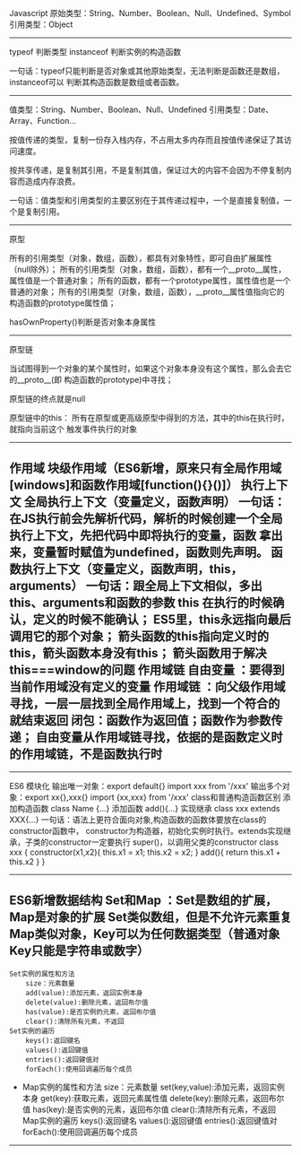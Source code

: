 Javascript
原始类型：String、Number、Boolean、Null、Undefined、Symbol
引用类型：Object

-----------------------------------------------------------------
typeof 判断类型
instanceof 判断实例的构造函数

一句话：typeof只能判断是否对象或其他原始类型，无法判断是函数还是数组，instanceof可以
判断其构造函数是数组或者函数。

-----------------------------------------------------------------
值类型：String、Number、Boolean、Null、Undefined
引用类型：Date、Array、Function...

按值传递的类型，复制一份存入栈内存，不占用太多内存而且按值传递保证了其访问速度。

按共享传递，是复制其引用，不是复制其值，保证过大的内容不会因为不停复制内容而造成内存浪费。

一句话：值类型和引用类型的主要区别在于其传递过程中，一个是直接复制值，一个是复制引用。

-----------------------------------------------------------------
原型

所有的引用类型（对象，数组，函数），都具有对象特性，即可自由扩展属性（null除外）；
所有的引用类型（对象，数组，函数），都有一个__proto__属性，属性值是一个普通对象；
所有的函数，都有一个prototype属性，属性值也是一个普通的对象；
所有的引用类型（对象，数组，函数），__proto__属性值指向它的构造函数的prototype属性值；


hasOwnProperty()判断是否对象本身属性

-----------------------------------------------------------------
原型链

当试图得到一个对象的某个属性时，如果这个对象本身没有这个属性，那么会去它的__proto__(即
构造函数的prototype)中寻找；

原型链的终点就是null

原型链中的this： 所有在原型或更高级原型中得到的方法，其中的this在执行时，就指向当前这个
触发事件执行的对象

-----------------------------------------------------------------
作用域
  块级作用域（ES6新增，原来只有全局作用域[windows]和函数作用域[function(){}()]）
  执行上下文
    全局执行上下文（变量定义，函数声明）
    一句话：在JS执行前会先解析代码，解析的时候创建一个全局执行上下文，先把代码中即将执行的变量，函数
    拿出来，变量暂时赋值为undefined，函数则先声明。
    函数执行上下文（变量定义，函数声明，this，arguments）
    一句话：跟全局上下文相似，多出this、arguments和函数的参数
  this
    在执行的时候确认，定义的时候不能确认；
    ES5里，this永远指向最后调用它的那个对象；
    箭头函数的this指向定义时的this，箭头函数本身没有this；
    箭头函数用于解决this===window的问题
作用域链
    自由变量 ：要得到当前作用域没有定义的变量
    作用域链 ：向父级作用域寻找，一层一层找到全局作用域上，找到一个符合的
就结束返回
    闭包：函数作为返回值；函数作为参数传递；
    自由变量从作用域链寻找，依据的是函数定义时的作用域链，不是函数执行时
-----------------------------------------------------------------


-----------------------------------------------------------------
ES6 模块化
    输出唯一对象：export default{}    import xxx from '/xxx'
    输出多个对象：export xx{},xxx{}   import {xx,xxx} from '/xxx'
    class和普通构造函数区别
    添加构造函数 class Name {...}  添加函数 add(){...}
    实现继承 class xxx extends XXX{...}
    一句话：语法上更符合面向对象,构造函数的函数体要放在class的constructor函数中，
constructor为构造器，初始化实例时执行。extends实现继承，子类的constructor一定要执行
super()，以调用父类的constructor
    class xxx {
        constructor(x1,x2){
            this.x1 = x1;
            this.x2 = x2;
        }
        add(){
            return this.x1 + this.x2
        }
    }

-----------------------------------------------------------------
ES6新增数据结构
    Set和Map ：Set是数组的扩展，Map是对象的扩展
    Set类似数组，但是不允许元素重复
    Map类似对象，Key可以为任何数据类型（普通对象Key只能是字符串或数字）
-    
    Set实例的属性和方法
        size：元素数量
        add(value):添加元素，返回实例本身
        delete(value):删除元素，返回布尔值
        has(value):是否实例的元素，返回布尔值
        clear():清除所有元素，不返回
    Set实例的遍历
        keys():返回键名
        values():返回键值
        entries():返回键值对
        forEach():使用回调遍历每个成员
-
    Map实例的属性和方法
        size：元素数量
        set(key,value):添加元素，返回实例本身
        get(key):获取元素，返回元素属性值
        delete(key):删除元素，返回布尔值
        has(key):是否实例的元素，返回布尔值
        clear():清除所有元素，不返回
    Map实例的遍历
        keys():返回键名
        values():返回键值
        entries():返回键值对
        forEach():使用回调遍历每个成员

-----------------------------------------------------------------
